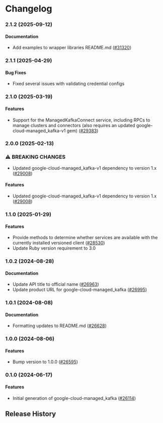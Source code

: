 # Changelog

### 2.1.2 (2025-09-12)

#### Documentation

* Add examples to wrapper libraries README.md ([#31320](https://github.com/googleapis/google-cloud-ruby/issues/31320)) 

### 2.1.1 (2025-04-29)

#### Bug Fixes

* Fixed several issues with validating credential configs 

### 2.1.0 (2025-03-19)

#### Features

* Support for the ManagedKafkaConnect service, including RPCs to manage clusters and connectors (also requires an updated google-cloud-managed_kafka-v1 gem) ([#29383](https://github.com/googleapis/google-cloud-ruby/issues/29383)) 

### 2.0.0 (2025-02-13)

### ⚠ BREAKING CHANGES

* Updated google-cloud-managed_kafka-v1 dependency to version 1.x ([#29008](https://github.com/googleapis/google-cloud-ruby/issues/29008))

#### Features

* Updated google-cloud-managed_kafka-v1 dependency to version 1.x ([#29008](https://github.com/googleapis/google-cloud-ruby/issues/29008)) 

### 1.1.0 (2025-01-29)

#### Features

* Provide methods to determine whether services are available with the currently installed versioned client ([#28530](https://github.com/googleapis/google-cloud-ruby/issues/28530)) 
* Update Ruby version requirement to 3.0 

### 1.0.2 (2024-08-28)

#### Documentation

* Update API title to official name ([#26963](https://github.com/googleapis/google-cloud-ruby/issues/26963)) 
* Update product URL for google-cloud-managed_kafka ([#26995](https://github.com/googleapis/google-cloud-ruby/issues/26995)) 

### 1.0.1 (2024-08-08)

#### Documentation

* Formatting updates to README.md ([#26628](https://github.com/googleapis/google-cloud-ruby/issues/26628)) 

### 1.0.0 (2024-08-06)

#### Features

* Bump version to 1.0.0 ([#26595](https://github.com/googleapis/google-cloud-ruby/issues/26595)) 

### 0.1.0 (2024-06-17)

#### Features

* Initial generation of google-cloud-managed_kafka ([#26114](https://github.com/googleapis/google-cloud-ruby/issues/26114)) 

## Release History
